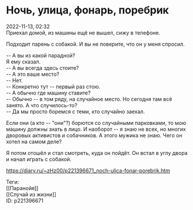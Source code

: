 Ночь, улица, фонарь, поребрик
==============================

   
 2022-11-13, 02:32   
  Приехал домой, из машины ещё не вышел, сижу в телефоне.   
   
 Подходит парень с собакой. И вы не поверите, что он у меня спросил.   
   
 -- А вы из какой парадной?   
 Я ему сказал.   
 -- А вы всегда здесь стоите?   
 -- А это ваше место?   
 -- Нет.   
 -- Конкретно тут -- первый раз стою.   
 -- А обычно где машину ставите?   
 -- Обычно -- в том ряду, на случайное место. Но сегодня там всё занято. А что случилось-то?   
 -- Да мы просто боремся с теми, кто случайно заехал.   
   
 Если они (а кто -- "они"?) борются со случайными парковками, то мою машину должны знать в лицо. И наоборот -- я знаю не всех, но многих дворовых активистов и собачников. А этого мужика не знаю. Чего он хотел на самом деле?   
   
 Я потом отошёл и стал смотреть, куда он пойдёт. Он встал в углу двора и начал играть с собакой.   
    
 <https://diary.ru/~zHz00/p221396671_noch-ulica-fonar-porebrik.htm>   
   
 Теги:   
 [[Паранойя]]   
 [[Случай из жизни]]   
 ID: p221396671